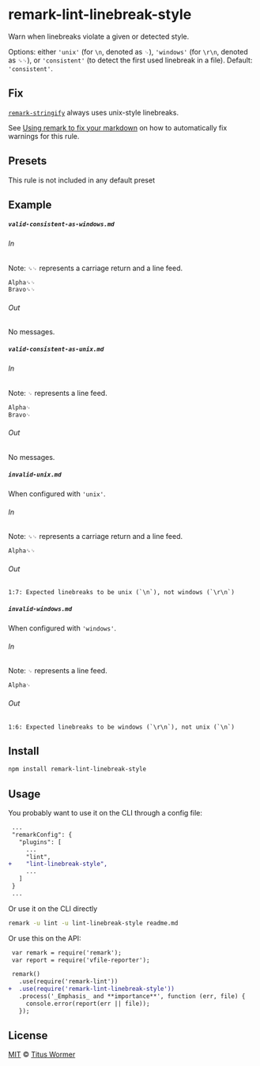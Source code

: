 <!--This file is generated-->

# remark-lint-linebreak-style

Warn when linebreaks violate a given or detected style.

Options: either `'unix'` (for `\n`, denoted as `␊`), `'windows'` (for `\r\n`,
denoted as `␍␊`), or `'consistent'` (to detect the first used linebreak in
a file).  Default: `'consistent'`.

## Fix

[`remark-stringify`](https://github.com/remarkjs/remark/tree/master/packages/remark-stringify)
always uses unix-style linebreaks.

See [Using remark to fix your markdown](https://github.com/remarkjs/remark-lint#using-remark-to-fix-your-markdown)
on how to automatically fix warnings for this rule.

## Presets

This rule is not included in any default preset

## Example

##### `valid-consistent-as-windows.md`

###### In

Note: `␍␊` represents a carriage return and a line feed.

```markdown
Alpha␍␊
Bravo␍␊
```

###### Out

No messages.

##### `valid-consistent-as-unix.md`

###### In

Note: `␊` represents a line feed.

```markdown
Alpha␊
Bravo␊
```

###### Out

No messages.

##### `invalid-unix.md`

When configured with `'unix'`.

###### In

Note: `␍␊` represents a carriage return and a line feed.

```markdown
Alpha␍␊
```

###### Out

```text
1:7: Expected linebreaks to be unix (`\n`), not windows (`\r\n`)
```

##### `invalid-windows.md`

When configured with `'windows'`.

###### In

Note: `␊` represents a line feed.

```markdown
Alpha␊
```

###### Out

```text
1:6: Expected linebreaks to be windows (`\r\n`), not unix (`\n`)
```

## Install

```sh
npm install remark-lint-linebreak-style
```

## Usage

You probably want to use it on the CLI through a config file:

```diff
 ...
 "remarkConfig": {
   "plugins": [
     ...
     "lint",
+    "lint-linebreak-style",
     ...
   ]
 }
 ...
```

Or use it on the CLI directly

```sh
remark -u lint -u lint-linebreak-style readme.md
```

Or use this on the API:

```diff
 var remark = require('remark');
 var report = require('vfile-reporter');

 remark()
   .use(require('remark-lint'))
+  .use(require('remark-lint-linebreak-style'))
   .process('_Emphasis_ and **importance**', function (err, file) {
     console.error(report(err || file));
   });
```

## License

[MIT](https://github.com/remarkjs/remark-lint/blob/master/license) © [Titus Wormer](http://wooorm.com)
